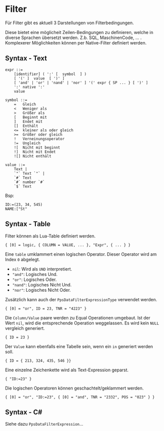 ﻿# Filter

Für Filter gibt es aktuell 3 Darstellungen von Filterbedingungen.

Diese bietet eine möglicheit Zeilen-Bedingungen zu definieren, welche in diverse Sprachen übersetzt werden. Z.b. SQL, MaschinenCode, ... .
Komplexerer Möglichkeiten können per Native-Filter definiert werden.

## Syntax - Text

```
expr ::=
    [identifier] ( ':' [  symbol  ] )
    [ '(' ]  value  [ ')' ]
    [ 'and' | 'or' | 'nand' | 'nor' ] '(' expr { SP ... } [ ')' ]
    ':' native ':'
    value
    
symbol ::=
	=	Gleich
	<	Weniger als
	>	Größer als
	[	Beginnt mit
	]	Endet mit
	[]	Enthält
	<=	kleiner als oder gleich
	>=	Größer oder gleich
	!	Verneinungsoperator 
	!=	Ungleich
	![	Nicht mit beginnt
	!]	Nicht mit Endet
	![]	Nicht enthält
	
value ::= 
    Text |
    `"` Text `"` |
    `#` Text
    `#` number `#`
    `$` Text
```

Bsp:
```
ID:=(23, 34, 545)
NAME:["St"
```

## Syntax - Table

Filter können als Lua-Table definiert werden.

```
{ [0] = logic, { COLUMN = VALUE, ... }, "Expr", { ... } }
```

Eine `table` umklammert einen logischen Operator. Dieser Operator wird am Index `0` abgelegt.

- `nil`: Wird als `UND` interpretiert.
- `"and"`: Logisches Und.
- `"or"`: Logisches Oder.
- `"nand"`: Logisches Nicht Und.
- `"nor"`: Logisches Nicht Oder.

Zusätzlich kann auch der `PpsDataFilterExpressionType` verwendet werden.

```
{ [0] = "or", ID = 23, TNR = "4223" }
```
Die `Column/Value` paare werden zu Equal Operationen umgebaut. Ist der Wert `nil`, wird die
entsprechende Operation weggelassen. Es wird kein `NULL` vergleich generiert.

```
{ ID = 23 }
```

Der `Value` kann ebenfalls eine Tabelle sein, wenn ein `in` generiert werden soll.

```
{ ID = { 213, 324, 435, 546 }}
```

Eine einzelne Zeichenkette wird als Text-Expression geparst.

```
{ "ID:=23" }
```

Die logischen Operatoren können geschachtelt/geklammert werden.

```
{ [0] = "or", "ID:=23", { [0] = "and", TNR = "2332", POS = "023" } }
```

## Syntax - C#

Siehe dazu `PpsDataFilterExpression`...